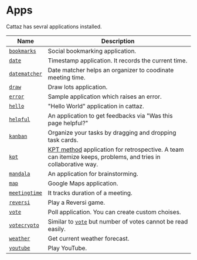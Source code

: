 # Apps

Cattaz has sevral applications installed.

|Name|Description|
|----|-----------|
|[`bookmarks`](./app-bookmarks)|Social bookmarking application.|
|[`date`](./app-date)|Timestamp application. It records the current time.|
|[`datematcher`](./app-datematcher)|Date matcher helps an organizer to coodinate meeting time.|
|[`draw`](./app-draw)|Draw lots application.|
|[`error`](./app-error)|Sample application which raises an error.|
|[`hello`](./app-hello)|"Hello World" application in cattaz.|
|[`helpful`](./app-helpful)|An application to get feedbacks via "Was this page helpful?"|
|[`kanban`](./app-kanban)|Organize your tasks by dragging and dropping task cards.|
|[`kpt`](./app-kpt)|[KPT method](http://code-artisan.io/retrospective-method-kpt/) application for retrospective. A team can itemize keeps, problems, and tries in collaborative way.|
|[`mandala`](./app-mandala)|An application for brainstorming.|
|[`map`](./app-map)|Google Maps application.|
|[`meetingtime`](./app-meetingtime)|It tracks duration of a meeting.|
|[`reversi`](./app-reversi)|Play a Reversi game.|
|[`vote`](./app-vote)|Poll application. You can create custom choises.|
|[`votecrypto`](./app-votecrypto)|Similar to [`vote`](./app-vote) but number of votes cannot be read easily.|
|[`weather`](./app-weather)|Get current weather forecast.|
|[`youtube`](./app-youtube)|Play YouTube.|
